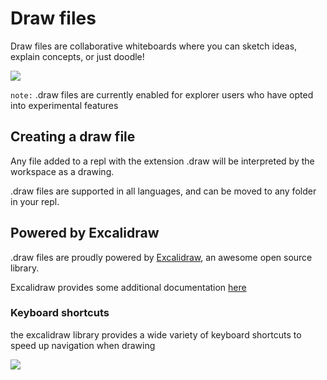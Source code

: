 # Draw files
Draw files are collaborative whiteboards where you can sketch ideas, explain concepts, or just doodle!

<img
  src="https://replit-docs-images.bardia.repl.co/images/repls/draw-example.png"
/>


`note:` .draw files are currently enabled for explorer users who have opted into experimental features


## Creating a draw file
Any file added to a repl with the extension .draw will be interpreted by the workspace as a drawing. 

.draw files are supported in all languages, and can be moved to any folder in your repl.

## Powered by Excalidraw
.draw files are proudly powered by [Excalidraw](https://github.com/excalidraw/excalidraw), an awesome open source library.

Excalidraw provides some additional documentation [here](https://github.com/excalidraw/excalidraw#documentation)

### Keyboard shortcuts
the excalidraw library provides a wide variety of keyboard shortcuts to speed up navigation when drawing


<img
  src="https://replit-docs-images.bardia.repl.co/images/repls/excalidraw-shortcuts.png"
/>
